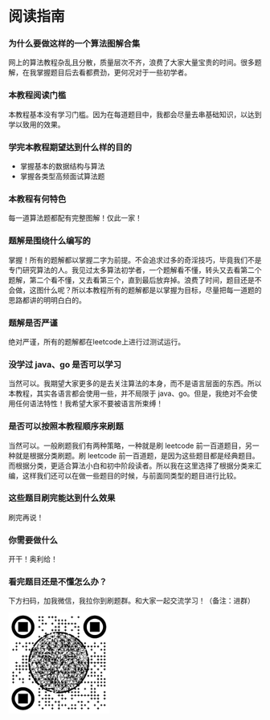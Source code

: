 # 阅读指南

### 为什么要做这样的一个算法图解合集

网上的算法教程杂乱且分散，质量层次不齐，浪费了大家大量宝贵的时间。很多题解，在我掌握题目后去看都费劲，更何况对于一些初学者。

### 本教程阅读门槛

本教程基本没有学习门槛。因为在每道题目中，我都会尽量去串基础知识，以达到学以致用的效果。

### 学完本教程期望达到什么样的目的

- 掌握基本的数据结构与算法
- 掌握各类型高频面试算法题

### 本教程有何特色

每一道算法题都配有完整图解！仅此一家！

### 题解是围绕什么编写的

掌握！所有的题解都以掌握二字为前提。不会追求过多的奇淫技巧，毕竟我们不是专门研究算法的人。我见过太多算法初学者，一个题解看不懂，转头又去看第二个题解，第二个看不懂，又去看第三个，直到最后放弃掉。浪费了时间，题目还是不会做，这图什么呢？所以本教程所有的题解都是以掌握为目标，尽量把每一道题的思路都讲的明明白白的。

### 题解是否严谨

绝对严谨，所有的题解都在leetcode上进行过测试运行。

### 没学过 java、go 是否可以学习

当然可以。我期望大家更多的是去关注算法的本身，而不是语言层面的东西。所以本教程，其实各语言都会使用一些，并不局限于 java、go。但是，我绝对不会使用任何语法特性！我希望大家不要被语言所束缚！

### 是否可以按照本教程顺序来刷题

当然可以。一般刷题我们有两种策略，一种就是刷 leetcode 前一百道题目，另一种就是根据分类刷题。刷 leetcode 前一百道题，是因为这些题目都是经典题目。而根据分类，更适合算法小白和初中阶段读者。所以我在这里选择了根据分类来汇编，这样我们还可以在做一些题目的时候，与前面同类型的题目进行比较。

### 这些题目刷完能达到什么效果

刷完再说！

### 你需要做什么

开干！奥利给！

### 看完题目还是不懂怎么办？

下方扫码，加我微信，我拉你到刷题群。和大家一起交流学习！（备注：进群）

<img src="../source/avatar.jpeg" alt="PNG" style="zoom: 67%;" width=300/>